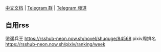 [中文文档](https://docs.rsshub.app) | [Telegram 群](https://t.me/rsshub) | [Telegram 频道](https://t.me/awesomeRSSHub)

## 自用rss
逍遥兵王 https://rsshub-neon.now.sh/novel/shuquge/84568
pixiv周排名 https://rsshub-neon.now.sh/pixiv/ranking/week

